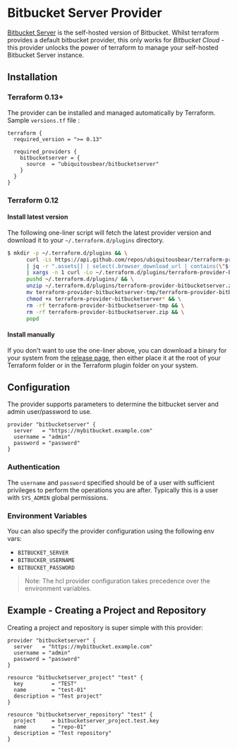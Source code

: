 # Bitbucket Server Provider

[Bitbucket Server](https://www.atlassian.com/software/bitbucket) is the self-hosted version of Bitbucket.
Whilst terraform provides a default bitbucket provider, this only works for _Bitbucket Cloud_ - this provider
unlocks the power of terraform to manage your self-hosted Bitbucket Server instance. 

## Installation

### Terraform 0.13+

The provider can be installed and managed automatically by Terraform. Sample `versions.tf` file :

```hcl
terraform {
  required_version = ">= 0.13"

  required_providers {
    bitbucketserver = {
      source  = "ubiquitousbear/bitbucketserver"
    }
  }
}
```

### Terraform 0.12

#### Install latest version

The following one-liner script will fetch the latest provider version and download it to your `~/.terraform.d/plugins` directory.

```bash
$ mkdir -p ~/.terraform.d/plugins && \
      curl -Ls https://api.github.com/repos/ubiquitousbear/terraform-provider-bitbucketserver/releases/latest \
      | jq -r ".assets[] | select(.browser_download_url | contains(\"$(uname -s | tr A-Z a-z)\")) | select(.browser_download_url | contains(\"amd64\")) | .browser_download_url" \
      | xargs -n 1 curl -Lo ~/.terraform.d/plugins/terraform-provider-bitbucketserver.zip && \
      pushd ~/.terraform.d/plugins/ && \
      unzip ~/.terraform.d/plugins/terraform-provider-bitbucketserver.zip -d terraform-provider-bitbucketserver-tmp && \
      mv terraform-provider-bitbucketserver-tmp/terraform-provider-bitbucketserver* . && \
      chmod +x terraform-provider-bitbucketserver* && \
      rm -rf terraform-provider-bitbucketserver-tmp && \
      rm -rf terraform-provider-bitbucketserver.zip && \
      popd
```

#### Install manually

If you don't want to use the one-liner above, you can download a binary for your system from the [release page](https://github.com/ubiquitousbear/terraform-provider-bitbucketserver/releases),
then either place it at the root of your Terraform folder or in the Terraform plugin folder on your system.


## Configuration

The provider supports parameters to determine the bitbucket server and admin user/password to use.

```hcl
provider "bitbucketserver" {
  server   = "https://mybitbucket.example.com"
  username = "admin"
  password = "password"
}
```

### Authentication

The `username` and `password` specified should be of a user with sufficient privileges to perform the operations you are after.
Typically this is a user with `SYS_ADMIN` global permissions.

### Environment Variables

You can also specify the provider configuration using the following env vars:

* `BITBUCKET_SERVER`
* `BITBUCKER_USERNAME`
* `BITBUCKET_PASSWORD`

> Note: The hcl provider configuration takes precedence over the environment variables.

## Example - Creating a Project and Repository

Creating a project and repository is super simple with this provider:

```hcl
provider "bitbucketserver" {
  server   = "https://mybitbucket.example.com"
  username = "admin"
  password = "password"
}

resource "bitbucketserver_project" "test" {
  key         = "TEST"
  name        = "test-01"
  description = "Test project"
}

resource "bitbucketserver_repository" "test" {
  project     = bitbucketserver_project.test.key
  name        = "repo-01"
  description = "Test repository"
}
```
